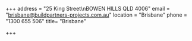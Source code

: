 +++
address = "25 King Street\nBOWEN HILLS QLD 4006"
email = "brisbane@buildpartners-projects.com.au"
location = "Brisbane"
phone = "1300 655 506"
title= "Brisbane"

+++
